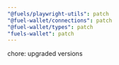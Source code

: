 ```yaml
---
"@fuels/playwright-utils": patch
"@fuel-wallet/connections": patch
"@fuel-wallet/types": patch
"fuels-wallet": patch
---
```


chore: upgraded versions
